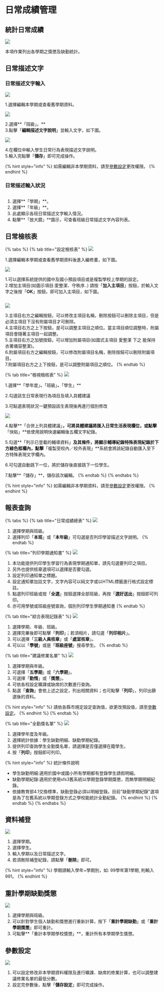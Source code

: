 # 日常成績管理

## 統計日常成績

![](../.gitbook/assets/statistics\_daily\_performance.png)

本項作業列出各學期之獎懲及缺勤統計。

## 日常描述文字

### 日常描述文字輸入

![](../.gitbook/assets/behavior-input1.png)

1.選擇編輯本學期或查看舊學期資料。

![](../.gitbook/assets/behavior-input2.png)

2.選擇**「班級」。**\
3.點擊「**編輯描述文字說明**」並輸入文字，如下圖。

![](../.gitbook/assets/behavior-input3.png)

4.在欄位中輸入學生日常行為表現描述文字說明。\
5.輸入完點擊「**儲存**」即可完成操作。

{% hint style="info" %}
如需編輯非本學期資料，請至[參數設定](ri-chang-cheng-guan-li.md#can-shu-she-ding)更改權限。
{% endhint %}

### 日常描述輸入狀況

<figure><img src="../.gitbook/assets/behavior-input-status.png" alt=""><figcaption></figcaption></figure>

1. 選擇**「學期」**。
2. 選擇**「年級」**。
3. 此處顯示各班日常描述文字輸入情況。
4. 點擊**「放大鏡」**圖示，可查看班級日常描述文字內容列表。

## 日常檢核表

{% tabs %}
{% tab title="設定檢核表" %}
![](../.gitbook/assets/behavior-check-list1.png)

1.選擇編輯本學期或查看舊學期資料後進入編修畫，如下圖。

![](../.gitbook/assets/set\_check-list.png)

1.可以選擇系統提供的國中及國小預設項目或是複製學校上學期的設定。\
2.增加主項目(如圖示項目:愛整潔、守秩序..) 請按「**加入主項目**」按鈕，於輸入文字之後按「**OK**」按鈕，即可加入主項目，如下圖。

&#x20;<img src="../.gitbook/assets/set_check-list3.png" alt="" data-size="original">&#x20;

![](../.gitbook/assets/set\_check-list2.png)

3.主項目右方之編輯按鈕，可以修改主項目名稱，刪除按鈕可以刪除主項目，但是必須主項目下沒有附屬項目才可刪除。\
4.主項目右方之上下按鈕，是可以調整主項目之順位。當主項目順位調整時，附屬項目會隨著主項目一起調整。\
5.主項目右方之加號按鈕，可以增加附屬項目(如圖式主項目 愛整潔 下之 能保持衣著儀容整潔)。\
6.附屬項目右方之編輯按鈕，可以修改附屬項目名稱，刪除按鈕可以刪除附屬項目。\
7.附屬項目右方之上下按鈕，是可以調整附屬項目之順位。
{% endtab %}

{% tab title="檢視檢核表" %}
![](../.gitbook/assets/check-list-record1.png)

1.選擇**「學年度」**、**「班級」**、**「學生」**&#x20;

2.勾選該生日常表現行為項目及填入具體建議

3.可點選表現狀況一鍵預設該生表現後再進行個別修改

![](../.gitbook/assets/check-list-record2.png)

4.點擊**「合併上列具體建議」**，可將具體建議將匯入日常生活表現欄位，或點擊**「快貼」**依使用說明快速編輯後五欄文字紀錄。

5.勾選**「列示已登載的輔導資料」**及其條件，將顯示輔導紀錄特殊表現紀錄於下方綠色框欄內，點擊**「複製至校內／校外表現」**系統會將該紀錄自動匯入至下方特殊表現文字欄內。

6.可勾選自動跳下一位，將於儲存後直接跳下一位學生。

7.點擊**「儲存」**，儲存該次編輯。
{% endtab %}
{% endtabs %}

{% hint style="info" %}
如需編輯非本學期資料，請至[參數設定](ri-chang-cheng-guan-li.md#can-shu-she-ding)更改權限。
{% endhint %}

## 報表查詢

{% tabs %}
{% tab title="日常成績總表" %}
![](../.gitbook/assets/report-search\_daily\_performance\_summary.png)

1. 選擇學期與班級。
2. 選擇列印「**本班**」或「**本年級**」可勾選是否列印學習描述文字說明。
{% endtab %}

{% tab title="列印學期通知書" %}
![](../.gitbook/assets/behavior-semester-report.png)

1. 本功能提供列印學生學習行為表現學期通知單，請先勾選要列印之項目。
2. 另外也提供核章選項可以選擇是否要勾選。
3. 設定列印通知單之標題。
4. 設定通知單加註文字，文字內容可以純文字或以HTML標籤進行格式設定標註。
5. 點選列印班級或按「**全選**」按鈕選擇全部班級，再按「**選好送出**」按鈕即可列印。
6. 亦可用學號或班級座號查詢，個別列印學生學期通知書
{% endtab %}

{% tab title="綜合表現記錄表" %}
![](../.gitbook/assets/report-search\_comprehensive\_performance\_record.png)

1. 選擇學期、年級、班級。
2. 選擇完畢後即可點擊「**列印**」；若須相片，請勾選「**列印相片**」。
3. 可以選擇「**三級人員核章**」或「**處室核章**」。
4. 可以以「**學號**」或是「**班級座號**」搜尋學生。
{% endtab %}

{% tab title="建議修業名單" %}
![](../.gitbook/assets/report-search\_suggest\_study\_list.png)

1. 選擇學期與年級。
2. 可選擇「**五學期**」或「**六學期**」。
3. 可選擇「**勤惰**」或「**獎懲**」。
4. 可依各校設定曠課或缺席的次數進行查詢。
5. 點選「**查詢**」會依上述之設定，列出相關資料；也可點擊「**列印**」，列印出篩選後的資料。

{% hint style="info" %}
請依各縣市規定設定查詢值，欲更改預設值，請至[參數設定](https://demo.cloudschool.tw/behavior/behavior-params)。
{% endhint %}
{% endtab %}

{% tab title="全勤獎名單" %}
![](../.gitbook/assets/behavior-award.png)

1. 選擇學年度及年級。
2. 選擇統計依據：學生缺勤明細、缺勤學期紀錄。
3. 提供列印查詢學生全勤獎名單，請選擇是否僅選擇在籍學生。
4. 按「**列印**」按鈕即可列印。

{% hint style="info" %}
統計條件說明

* 學生缺勤明細:適用於國中或國小所有學期都有登錄學生請假明細。
* 缺勤學期紀錄:適用於使用sfs3舊系統以學期登錄學期獎懲，而無學期明細紀錄。
* 依據教育部4.1交換標準，缺勤登錄必須以明細登錄。目前"缺勤學期紀錄"選項是為了在舊系統以學期登錄方式之學校能統計全勤紀錄。
{% endhint %}
{% endtab %}
{% endtabs %}

## 資料補登

![](<../.gitbook/assets/transfer\_stud\_data\_make-up (1).png>)

1. 選擇學期。
2. 選擇學生。
3. 輸入學期以及日常描述文字。
4. 若須刪除補登紀錄，請點擊「**刪除**」即可。

{% hint style="info" %}
學期請輸入學年+學期別，如: 99學年第1學期, 則輸入 991。
{% endhint %}

## 重計學期缺勤獎懲

![](../.gitbook/assets/re-cal-award-abs.png)

1. 選擇學期與班級。
2. 可以針對學生個人缺勤和獎懲進行重新計算，按下「**重計學期缺勤**」或「**重計學期獎懲**」即可重計。
3. 可點擊**「重計本學期學校獎懲」**，重計所有本學期學生獎懲。

## 參數設定

![](../.gitbook/assets/behavior-params.png)

1. 可以設定修改非本學期資料權限及進行曠課、缺席的修業計算，也可以調整建議修業名單的最低分數。
2. 設定完參數後，點擊「**儲存設定**」即可完成操作。
